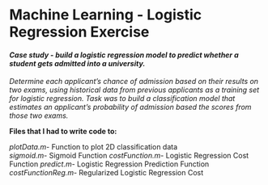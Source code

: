 # Machine Learning - Logistic Regression Exercise

#### <em>Case study - build a logistic regression model to predict whether a student gets admitted into a university.
Determine each applicant’s chance of admission based on their results on two exams, using historical data from previous applicants as a training set for logistic regression. Task was to build a classification model that estimates an applicant’s
probability of admission based the scores from those two exams.</em>

<strong>Files that I had to write code to:</strong>

<em>plotData.m</em>- Function to plot 2D classification data<br>
<em>sigmoid.m</em>- Sigmoid Function
<em>costFunction.m</em>- Logistic Regression Cost Function
<em>predict.m</em>- Logistic Regression Prediction Function
<em>costFunctionReg.m</em>- Regularized Logistic Regression Cost

